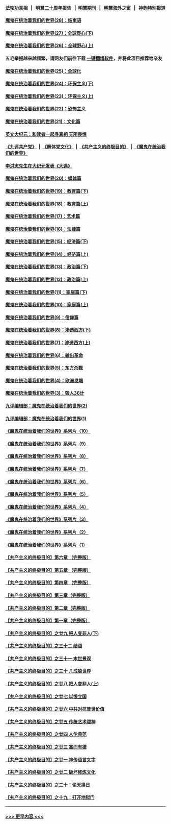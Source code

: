 #### [法轮功真相](https://github.com/gfw-breaker/truth/blob/master/README.md?t=0) &nbsp;&nbsp;|&nbsp;&nbsp; [明慧二十周年报告](https://github.com/gfw-breaker/mh-reports/blob/master/README.md?t=0) &nbsp;&nbsp;|&nbsp;&nbsp;[明慧期刊](https://github.com/gfw-breaker/mh-qikan) &nbsp;&nbsp;|&nbsp;&nbsp; [明慧海外之窗](https://github.com/gfw-breaker/mh-news/blob/master/README.md?t=0) &nbsp;&nbsp;|&nbsp;&nbsp; [神韵特别报道](https://github.com/gfw-breaker/mh-news/blob/master/shenyun.md?t=0)
#### [魔鬼在统治着我们的世界(28)：结束语](../pages/nsc422/n10936246.md?t=07150701) 
#### [魔鬼在统治着我们的世界(27)：全球野心(下)](../pages/nsc422/n10928319.md?t=07150701) 
#### [魔鬼在统治着我们的世界(26)：全球野心(上)](../pages/nsc422/n10900318.md?t=07150701) 
#### 五毛举报越来越频繁，请网友们前往下载 [一键翻墙软件](https://github.com/gfw-breaker/ssr-accounts)，并将此项目推荐给亲友
#### [魔鬼在统治着我们的世界(25)：全球化](../pages/nsc422/n10788205.md?t=07150701) 
#### [魔鬼在统治着我们的世界(24)：环保主义(下)](../pages/nsc422/n10695307.md?t=07150701) 
#### [魔鬼在统治着我们的世界(23)：环保主义(上)](../pages/nsc422/n10688613.md?t=07150701) 
#### [魔鬼在统治着我们的世界(22)：恐怖主义](../pages/nsc422/n10614727.md?t=07150701) 
#### [魔鬼在统治着我们的世界(21)：文化篇](../pages/nsc422/n10597706.md?t=07150701) 
#### [英文大纪元：和读者一起寻真相 无所畏惧](../pages/nsc422/n12542027.md?t=07150701) 
#### [《九评共产党》](https://github.com/begood0513/9ping.md/blob/master/README.md) &nbsp;|&nbsp; [《解体党文化》](../../../../jtdwh.md/blob/master/README.md)  &nbsp;|&nbsp; [《共产主义的终极目的》](../../../../gczydzjmd.md/blob/master/README.md) &nbsp;|&nbsp; [《魔鬼在统治我们的世界》](../../../../mgztzwmdsj.md/blob/master/README.md) 
#### [李洪志先生在大纪元发表《大选》](../pages/nsc422/n12534746.md?t=07150701) 
#### [魔鬼在统治着我们的世界(20)：媒体篇](../pages/nsc422/n10586579.md?t=07150701) 
#### [魔鬼在统治着我们的世界(19)：教育篇(下)](../pages/nsc422/n10564808.md?t=07150701) 
#### [魔鬼在统治着我们的世界(18)：教育篇(上)](../pages/nsc422/n10526970.md?t=07150701) 
#### [魔鬼在统治着我们的世界(17)：艺术篇](../pages/nsc422/n10499093.md?t=07150701) 
#### [魔鬼在统治着我们的世界(16)：法律篇](../pages/nsc422/n10485969.md?t=07150701) 
#### [魔鬼在统治着我们的世界(15)：经济篇(下)](../pages/nsc422/n10469975.md?t=07150701) 
#### [魔鬼在统治着我们的世界(14)：经济篇(上)](../pages/nsc422/n10457370.md?t=07150701) 
#### [魔鬼在统治着我们的世界(13)：政治篇(下)](../pages/nsc422/n10448270.md?t=07150701) 
#### [魔鬼在统治着我们的世界(12)：政治篇(上)](../pages/nsc422/n10444576.md?t=07150701) 
#### [魔鬼在统治着我们的世界(11)：家庭篇(下)](../pages/nsc422/n10440961.md?t=07150701) 
#### [魔鬼在统治着我们的世界(10)：家庭篇(上)](../pages/nsc422/n10435448.md?t=07150701) 
#### [魔鬼在统治着我们的世界(9)：信仰篇](../pages/nsc422/n10432159.md?t=07150701) 
#### [魔鬼在统治着我们的世界(8)：渗透西方(下)](../pages/nsc422/n10429603.md?t=07150701) 
#### [魔鬼在统治着我们的世界(7)：渗透西方(上)](../pages/nsc422/n10426013.md?t=07150701) 
#### [魔鬼在统治着我们的世界(6)：输出革命](../pages/nsc422/n10421536.md?t=07150701) 
#### [魔鬼在统治着我们的世界(5)：东方杀戮](../pages/nsc422/n10417707.md?t=07150701) 
#### [魔鬼在统治着我们的世界(4)：欧洲发端](../pages/nsc422/n10414890.md?t=07150701) 
#### [魔鬼在统治着我们的世界(3)：毁人36计](../pages/nsc422/n10411583.md?t=07150701) 
#### [九评编辑部：魔鬼在统治着我们的世界(2)](../pages/nsc422/n10410036.md?t=07150701) 
#### [九评编辑部：魔鬼在统治着我们的世界(1)](../pages/nsc422/n10406825.md?t=07150701) 
#### [《魔鬼在统治着我们的世界》系列片（10）](../pages/nsc422/n12292670.md?t=07150701) 
#### [《魔鬼在统治着我们的世界》系列片（9）](../pages/nsc422/n12290859.md?t=07150701) 
#### [《魔鬼在统治着我们的世界》系列片（8）](../pages/nsc422/n12287445.md?t=07150701) 
#### [《魔鬼在统治着我们的世界》系列片（7）](../pages/nsc422/n12283425.md?t=07150701) 
#### [《魔鬼在统治着我们的世界》系列片（6）](../pages/nsc422/n12282314.md?t=07150701) 
#### [《魔鬼在统治着我们的世界》系列片（5）](../pages/nsc422/n12281419.md?t=07150701) 
#### [《魔鬼在统治着我们的世界》系列片（4）](../pages/nsc422/n12274024.md?t=07150701) 
#### [《魔鬼在统治着我们的世界》系列片（3）](../pages/nsc422/n12271322.md?t=07150701) 
#### [《魔鬼在统治着我们的世界》系列片（2）](../pages/nsc422/n12269049.md?t=07150701) 
#### [《魔鬼在统治着我们的世界》系列片（1）](../pages/nsc422/n12267575.md?t=07150701) 
#### [【共产主义的终极目的】第六章 （完整版）](../pages/nsc422/n11428913.md?t=07150701) 
#### [【共产主义的终极目的】第五章 （完整版）](../pages/nsc422/n11428912.md?t=07150701) 
#### [【共产主义的终极目的】第四章 （完整版）](../pages/nsc422/n11428907.md?t=07150701) 
#### [【共产主义的终极目的】第三章（完整版）](../pages/nsc422/n11428848.md?t=07150701) 
#### [【共产主义的终极目的】第二章（完整版）](../pages/nsc422/n11428831.md?t=07150701) 
#### [【共产主义的终极目的】第一章（完整版）](../pages/nsc422/n11417651.md?t=07150701) 
#### [【共产主义的终极目的】之廿九 把人变非人(下)](../pages/nsc422/n11344140.md?t=07150701) 
#### [【共产主义的终极目的】之三十二 结语](../pages/nsc422/n11360535.md?t=07150701) 
#### [【共产主义的终极目的】之三十一 末世景观](../pages/nsc422/n11351129.md?t=07150701) 
#### [【共产主义的终极目的】之三十 几成狼世界](../pages/nsc422/n11348280.md?t=07150701) 
#### [【共产主义的终极目的】之廿八 把人变非人(上)](../pages/nsc422/n11340492.md?t=07150701) 
#### [【共产主义的终极目的】之廿七 以恨立国](../pages/nsc422/n11336944.md?t=07150701) 
#### [【共产主义的终极目的】之廿六 中共对抗普世价值](../pages/nsc422/n11324785.md?t=07150701) 
#### [【共产主义的终极目的】之廿五 传统艺术颂神](../pages/nsc422/n11296396.md?t=07150701) 
#### [【共产主义的终极目的】之廿四 人伦典范](../pages/nsc422/n11296397.md?t=07150701) 
#### [【共产主义的终极目的】之廿三 富而有德](../pages/nsc422/n11283598.md?t=07150701) 
#### [【共产主义的终极目的】之廿一 神传语言文字](../pages/nsc422/n11263265.md?t=07150701) 
#### [【共产主义的终极目的】之廿二 破坏修炼文化](../pages/nsc422/n11245728.md?t=07150701) 
#### [【共产主义的终极目的】之二十：偷天换日](../pages/nsc422/n11238846.md?t=07150701) 
#### [【共产主义的终极目的】之十九：打开地狱门](../pages/nsc422/n11206376.md?t=07150701) 

----
#### [ >>> 更早内容 <<< ](../indexes/nsc422-earlier.md)

